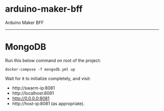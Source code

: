 # arduino-maker-bff

Arduino Maker BFF

---

# MongoDB

Run this below command on root of the project:

```shell
docker-compose -f mongodb.yml up
```

Wait for it to initialize completely, and visit:

- http://swarm-ip:8081
- http://localhost:8081
- http://0.0.0.0:8081
- http://host-ip:8081 (as appropriate).
